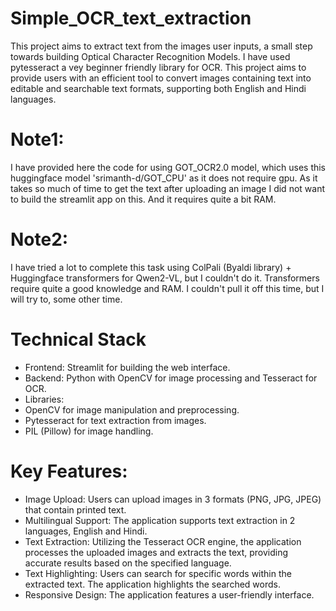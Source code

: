 # Simple_OCR_text_extraction
This project aims to extract text from the images user inputs, a small step towards building Optical Character Recognition Models. I have used pytesseract a vey beginner friendly library for OCR. This project aims to provide users with an efficient tool to convert images containing text into editable and searchable text formats, supporting both English and Hindi languages.
# Note1: 
I have provided here the code for using GOT_OCR2.0 model, which uses this huggingface model 'srimanth-d/GOT_CPU' as it does not require gpu. As it takes so much of time to get the text after uploading an image I did not want to build the streamlit app on this. And it requires quite a bit RAM.
# Note2:
I have tried a lot to complete this task using ColPali (Byaldi library) + Huggingface transformers for Qwen2-VL, but I couldn't do it. Transformers require quite a good knowledge and RAM. I couldn't pull it off this time, but I will try to, some other time. 
# Technical Stack
- Frontend: Streamlit for building the web interface.
- Backend: Python with OpenCV for image processing and Tesseract for OCR.
- Libraries:
- OpenCV for image manipulation and preprocessing.
- Pytesseract for text extraction from images.
- PIL (Pillow) for image handling.
# Key Features:
- Image Upload: Users can upload images in 3 formats (PNG, JPG, JPEG) that contain printed text.
- Multilingual Support: The application supports text extraction in 2 languages, English and Hindi.
- Text Extraction: Utilizing the Tesseract OCR engine, the application processes the uploaded images and extracts the text, providing accurate results based on the specified language.
- Text Highlighting: Users can search for specific words within the extracted text. The application highlights the searched words.
- Responsive Design: The application features a user-friendly interface.

